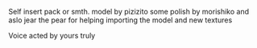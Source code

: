 Self insert pack or smth. model by pizizito some polish by morishiko and aslo jear the pear for helping importing the model and new textures

Voice acted by yours truly
